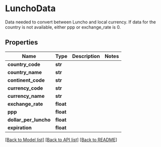 # LunchoData

Data needed to convert between Luncho and local currency. If data for the country is not available, either ppp or exchange_rate is 0.

## Properties
Name | Type | Description | Notes
------------ | ------------- | ------------- | -------------
**country_code** | **str** |  | 
**country_name** | **str** |  | 
**continent_code** | **str** |  | 
**currency_code** | **str** |  | 
**currency_name** | **str** |  | 
**exchange_rate** | **float** |  | 
**ppp** | **float** |  | 
**dollar_per_luncho** | **float** |  | 
**expiration** | **float** |  | 

[[Back to Model list]](../README.md#documentation-for-models) [[Back to API list]](../README.md#documentation-for-api-endpoints) [[Back to README]](../README.md)


